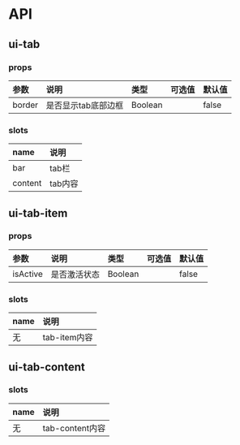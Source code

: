 # API

## ui-tab

### props

| 参数 | 说明 | 类型 | 可选值 | 默认值 |
| :----| :---| :----| :-----| :------|
| border | 是否显示tab底部边框 | Boolean |  | false |

### slots

| name | 说明 |
| :--- | :--- |
| bar | tab栏 |
| content | tab内容 |

## ui-tab-item

### props

| 参数 | 说明 | 类型 | 可选值 | 默认值 |
| :----| :---| :----| :-----| :------|
| isActive | 是否激活状态 | Boolean |  | false |

### slots

| name | 说明 |
| :--- | :--- |
| 无 | tab-item内容 |

## ui-tab-content

### slots

| name | 说明 |
| :--- | :--- |
| 无 | tab-content内容 |
